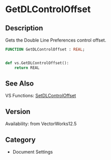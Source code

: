 # GetDLControlOffset

## Description
Gets the Double Line Preferences control offset.

```pascal
FUNCTION GetDLControlOffset : REAL;
```

```python

def vs.GetDLControlOffset():
    return REAL
```

## See Also
VS Functions:
[SetDLControlOffset](SetDLControlOffset.md)

## Version
Availability: from VectorWorks12.5
## Category
* Document Settings

